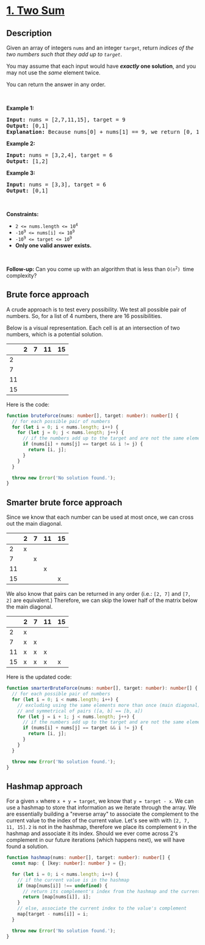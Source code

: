 # [1. Two Sum](https://leetcode.com/problems/two-sum/)

## Description

<p>Given an array of integers <code>nums</code>&nbsp;and an integer <code>target</code>, return <em>indices of the two numbers such that they add up to <code>target</code></em>.</p>

<p>You may assume that each input would have <strong><em>exactly</em> one solution</strong>, and you may not use the <em>same</em> element twice.</p>

<p>You can return the answer in any order.</p>

<p>&nbsp;</p>
<p><strong>Example 1:</strong></p>

<pre>
<strong>Input:</strong> nums = [2,7,11,15], target = 9
<strong>Output:</strong> [0,1]
<strong>Explanation:</strong> Because nums[0] + nums[1] == 9, we return [0, 1].
</pre>

<p><strong>Example 2:</strong></p>

<pre>
<strong>Input:</strong> nums = [3,2,4], target = 6
<strong>Output:</strong> [1,2]
</pre>

<p><strong>Example 3:</strong></p>

<pre>
<strong>Input:</strong> nums = [3,3], target = 6
<strong>Output:</strong> [0,1]
</pre>

<p>&nbsp;</p>
<p><strong>Constraints:</strong></p>

<ul>
        <li><code>2 &lt;= nums.length &lt;= 10<sup>4</sup></code></li>
        <li><code>-10<sup>9</sup> &lt;= nums[i] &lt;= 10<sup>9</sup></code></li>
        <li><code>-10<sup>9</sup> &lt;= target &lt;= 10<sup>9</sup></code></li>
        <li><strong>Only one valid answer exists.</strong></li>
</ul>

<p>&nbsp;</p>
<strong>Follow-up:&nbsp;</strong>Can you come up with an algorithm that is less than&nbsp;<code>O(n<sup>2</sup>)&nbsp;</code>time complexity?

## Brute force approach

A crude approach is to test every possibility. We test all possible pair of numbers. So, for a list of 4 numbers, there are 16 possibilities.

Below is a visual representation. Each cell is at an intersection of two numbers, which is a potential solution.

|     | 2   | 7   | 11  | 15  |
| --- | --- | --- | --- | --- |
| 2   |     |     |     |     |
| 7   |     |     |     |     |
| 11  |     |     |     |     |
| 15  |     |     |     |     |

Here is the code:

```ts
function bruteForce(nums: number[], target: number): number[] {
  // for each possible pair of numbers
  for (let i = 0; i < nums.length; i++) {
    for (let j = 0; j < nums.length; j++) {
      // if the numbers add up to the target and are not the same element
      if (nums[i] + nums[j] == target && i != j) {
        return [i, j];
      }
    }
  }

  throw new Error('No solution found.');
}
```

## Smarter brute force approach

Since we know that each number can be used at most once, we can cross out the main diagonal.

|     | 2   | 7   | 11  | 15  |
| --- | --- | --- | --- | --- |
| 2   | x   |     |     |     |
| 7   |     | x   |     |     |
| 11  |     |     | x   |     |
| 15  |     |     |     | x   |

We also know that pairs can be returned in any order (i.e.: `[2, 7]` and `[7, 2]` are equivalent.) Therefore, we can skip the lower half of the matrix below the main diagonal.

|     | 2   | 7   | 11  | 15  |
| --- | --- | --- | --- | --- |
| 2   | x   |     |     |     |
| 7   | x   | x   |     |     |
| 11  | x   | x   | x   |     |
| 15  | x   | x   | x   | x   |

Here is the updated code:

```ts
function smarterBruteForce(nums: number[], target: number): number[] {
  // for each possible pair of numbers
  for (let i = 0; i < nums.length; i++) {
    // excluding using the same elements more than once (main diagonal)
    // and symmetrical of pairs ([a, b] == [b, a])
    for (let j = i + 1; j < nums.length; j++) {
      // if the numbers add up to the target and are not the same element
      if (nums[i] + nums[j] == target && i != j) {
        return [i, j];
      }
    }
  }

  throw new Error('No solution found.');
}
```

## Hashmap approach

For a given `x` where `x + y = target`, we know that `y = target - x`. We can use a hashmap to store that information as we iterate through the array. We are essentially building a "reverse array" to associate the complement to the current value to the index of the current value.
Let's see with with `[2, 7, 11, 15]`. `2` is not in the hashmap, therefore we place its complement `9` in the hashmap and associate it its index.
Should we ever come across 2's complement in our future iterations (which happens next), we will have found a solution.

```ts
function hashmap(nums: number[], target: number): number[] {
  const map: { [key: number]: number } = {};

  for (let i = 0; i < nums.length; i++) {
    // if the current value is in the hashmap
    if (map[nums[i]] !== undefined) {
      // return its complement's index from the hashmap and the current index
      return [map[nums[i]], i];
    }
    // else, associate the current index to the value's complement
    map[target - nums[i]] = i;
  }

  throw new Error('No solution found.');
}
```
